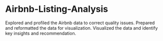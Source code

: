# Airbnb-Listing-Analysis
Explored and profiled the Airbnb data to correct quality issues. Prepared and reformatted the data for visualization. Visualized the data and identify key insights and recommendation. 

